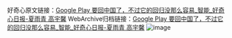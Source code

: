 好奇心原文链接：[Google Play 要回中国了，不过它的回归没那么容易_智能_好奇心日报-夏雨青 高宇馨](https://www.qdaily.com/articles/3727.html)
WebArchive归档链接：[Google Play 要回中国了，不过它的回归没那么容易_智能_好奇心日报-夏雨青 高宇馨](http://web.archive.org/web/20190623152844/https://www.qdaily.com/articles/3727.html)
![image](http://ww3.sinaimg.cn/large/007d5XDply1g3vd4metv2j30u02ot7wh)
